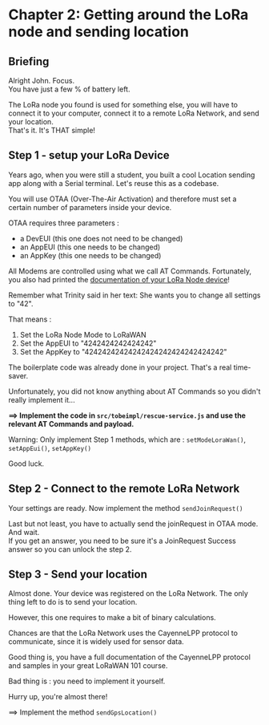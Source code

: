 # Chapter 2: Getting around the LoRa node and sending location

## Briefing

Alright John. Focus.  
You have just a few % of battery left.
  
The LoRa node you found is used for something else, you will have to connect it to your computer, connect it to a remote LoRa Network, and send your location.  
That's it. It's THAT simple!
 
## Step 1 - setup your LoRa Device

Years ago, when you were still a student, you built a cool Location sending app along with a Serial terminal.
Let's reuse this as a codebase. 

You will use OTAA (Over-The-Air Activation) and therefore must set a certain number of parameters inside your device.

OTAA requires three parameters :
 * a DevEUI (this one does not need to be changed)
 * an AppEUI (this one needs to be changed)
 * an AppKey (this one needs to be changed)

All Modems are controlled using what we call AT Commands. Fortunately, you also had printed the [documentation of your LoRa Node device](/resources/course/lora-node-guide.pdf)!

Remember what Trinity said in her text: She wants you to change all settings to "42".

That means :
 1. Set the LoRa Node Mode to LoRaWAN
 2. Set the AppEUI to "4242424242424242"
 3. Set the AppKey to "42424242424242424242424242424242"

The boilerplate code was already done in your project. That's a real time-saver.

Unfortunately, you did not know anything about AT Commands so you didn't really implement it... 

**==> Implement the code in `src/tobeimpl/rescue-service.js` and use the relevant AT Commands and payload.**    

Warning: Only implement Step 1 methods, which are : `setModeLoraWan()`, `setAppEui()`, `setAppKey()`  

Good luck.

## Step 2 - Connect to the remote LoRa Network

Your settings are ready. Now implement the method `sendJoinRequest()`

Last but not least, you have to actually send the joinRequest in OTAA mode. And wait.  
If you get an answer, you need to be sure it's a JoinRequest Success answer so you can unlock the step 2.  

## Step 3 - Send your location

Almost done. Your device was registered on the LoRa Network.
The only thing left to do is to send your location. 

However, this one requires to make a bit of binary calculations.    

Chances are that the LoRa Network uses the CayenneLPP protocol to communicate, since it is widely used for sensor data.
  
Good thing is, you have a full documentation of the CayenneLPP protocol and samples in your great LoRaWAN 101 course.

Bad thing is : you need to implement it yourself.

Hurry up, you're almost there!

==> Implement the method `sendGpsLocation()`   

